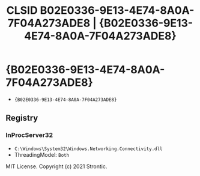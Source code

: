 ﻿---
title: "CLSID B02E0336-9E13-4E74-8A0A-7F04A273ADE8 | {B02E0336-9E13-4E74-8A0A-7F04A273ADE8}"
excerpt: What is COM-Object CLSID B02E0336-9E13-4E74-8A0A-7F04A273ADE8?
---

# {B02E0336-9E13-4E74-8A0A-7F04A273ADE8}

* `{B02E0336-9E13-4E74-8A0A-7F04A273ADE8}`

## Registry


### InProcServer32

* `C:\Windows\System32\Windows.Networking.Connectivity.dll`
* ThreadingModel: `Both`

MIT License. Copyright (c) 2021 Strontic.


